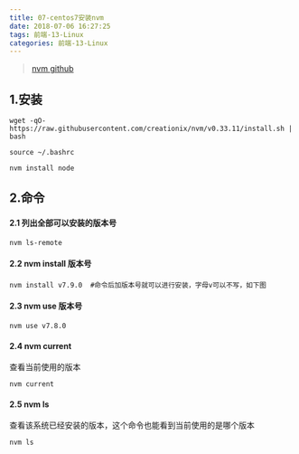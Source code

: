 ```yaml
---
title: 07-centos7安装nvm
date: 2018-07-06 16:27:25
tags: 前端-13-Linux
categories: 前端-13-Linux
---
```

> [nvm github](https://github.com/creationix/nvm)

## 1.安装
```
wget -qO- https://raw.githubusercontent.com/creationix/nvm/v0.33.11/install.sh | bash
```

```
source ~/.bashrc
```

```
nvm install node
```

## 2.命令

#### 2.1 列出全部可以安装的版本号

```
nvm ls-remote
```

#### 2.2 nvm install 版本号

 
```
nvm install v7.9.0  #命令后加版本号就可以进行安装，字母v可以不写，如下图
```

#### 2.3 nvm use 版本号

```
nvm use v7.8.0
```
#### 2.4 nvm current

查看当前使用的版本

```
nvm current
```

#### 2.5 nvm ls

查看该系统已经安装的版本，这个命令也能看到当前使用的是哪个版本

```
nvm ls
```
